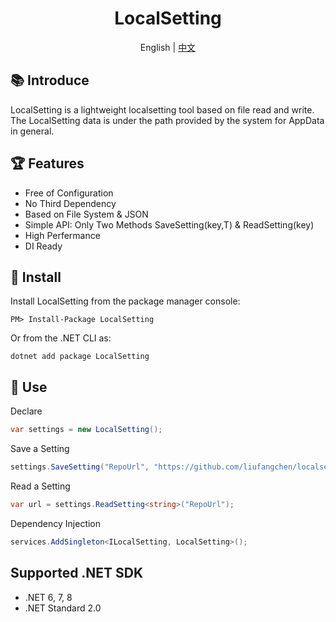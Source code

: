 <h1 align="center"> LocalSetting </h1>

<div align="center">

<p>
    <span>English</span> |  <a href="README.md">中文</a>
</p>
</div>

## 📚 Introduce

LocalSetting is a lightweight localsetting tool based on file read and write. The LocalSetting data is under the path provided by the system for AppData in general.

## 🏆 Features

- Free of Configuration
- No Third Dependency
- Based on File System & JSON
- Simple API: Only Two Methods SaveSetting(key,T) & ReadSetting(key)
- High Perfermance
- DI Ready

## 🚀 Install
Install LocalSetting from the package manager console:
~~~
PM> Install-Package LocalSetting
~~~
Or from the .NET CLI as:
~~~
dotnet add package LocalSetting
~~~

## 🔨 Use

Declare
~~~csharp 
var settings = new LocalSetting(); 
~~~
Save a Setting
~~~csharp 
settings.SaveSetting("RepoUrl", "https://github.com/liufangchen/localsetting");
~~~
Read a Setting
~~~csharp
var url = settings.ReadSetting<string>("RepoUrl");
~~~
Dependency Injection
~~~csharp
services.AddSingleton<ILocalSetting, LocalSetting>();
~~~


## Supported .NET SDK
- .NET 6, 7, 8
- .NET Standard 2.0
